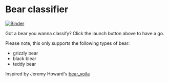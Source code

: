# Bear classifier
[![Binder](https://mybinder.org/badge_logo.svg)](https://mybinder.org/v2/gh/Azuremis/bear_classifier/main?urlpath=%2Fvoila%2Frender%2Fbear_app_production.ipynb)

Got a bear you wanna classify? Click the launch button above to have a go.

Please note, this only supports the following types of bear:
- grizzly bear
- black blear
- teddy bear

Inspired by Jeremy Howard's [bear_voila](https://github.com/fastai/bear_voila)
